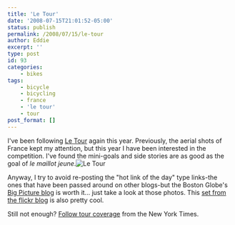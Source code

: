 ```yaml
---
title: 'Le Tour'
date: '2008-07-15T21:01:52-05:00'
status: publish
permalink: /2008/07/15/le-tour
author: Eddie
excerpt: ''
type: post
id: 93
categories:
    - bikes
tags:
    - bicycle
    - bicycling
    - france
    - 'le tour'
    - tour
post_format: []
---
```

I've been following [Le Tour](http://www.letour.fr/) again this year. Previously, the aerial shots of France kept my attention, but this year I have been interested in the competition. I've found the mini-goals and side stories are as good as the goal of *le maillot jeune*.![Le Tour](http://farm4.static.flickr.com/3286/2666603321_2c10b6c79c_m_d.jpg "Le Tour")

Anyway, I try to avoid re-posting the "hot link of the day" type links-the ones that have been passed around on other blogs-but the Boston Globe's [Big Picture blog](http://www.boston.com/bigpicture/2008/07/2008_tour_de_france.html) is worth it... just take a look at those photos. This [set from the flickr blog](http://blog.flickr.net/en/2008/07/16/tour-de-france-2/) is also pretty cool.

Still not enough? [Follow tour coverage](http://topics.nytimes.com/top/reference/timestopics/subjects/t/tour_de_france_bicycle_race/index.html) from the New York Times.